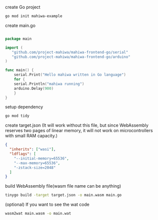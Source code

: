 create Go project

```bash
go mod init mahiwa-example
```

create main.go

```go

package main

import (
   "github.com/project-mahiwa/mahiwa-frontend-go/serial"
   "github.com/project-mahiwa/mahiwa-frontend-go/arduino"
)

func main() {
    serial.Print("Hello mahiwa written in Go language")
    for {
    serial.Println("mahiwa running")
    arduino.Delay(900)
    }
}

```

setup dependency

```bash
go mod tidy
```

create target.json (It will work without this file, but since WebAssembly reserves two pages of linear memory, it will not work on microcontrollers with small RAM capacity.)

```json
{
  "inherits": ["wasi"],
  "ldflags": [
    "--initial-memory=65536",
    "--max-memory=65536",
    "-zstack-size=2048"
  ]
}
```

build WebAssembly file(wasm file name can be anything)

```bash
tinygo build -target target.json -o main.wasm main.go

```

(optional) If you want to see the wat code

```bash
wasm2wat main.wasm -o main.wat
```
